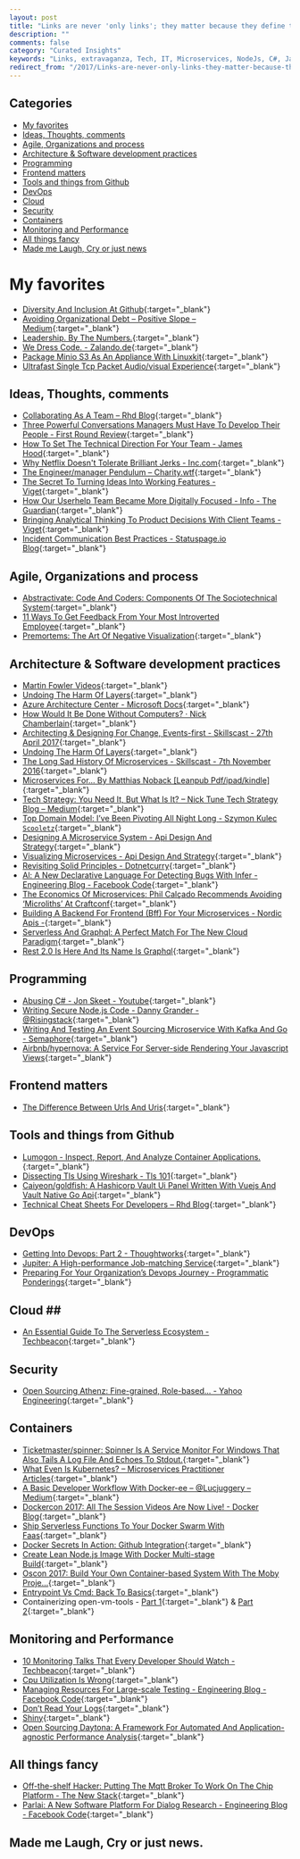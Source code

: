 ```yaml
---
layout: post
title: "Links are never 'only links'; they matter because they define the contours of what we can do."
description: ""
comments: false
category: "Curated Insights"
keywords: "Links, extravaganza, Tech, IT, Microservices, NodeJs, C#, Javascript, Solution architecture"
redirect_from: "/2017/Links-are-never-only-links-they-matter-because-they-define-the-contours-of-what-we-can-do/"
---
```


## Categories ##
* [My favorites](#favorites)
* [Ideas, Thoughts, comments](#ideas)
* [Agile, Organizations and process](#agile)
* [Architecture & Software development practices](#development)
* [Programming](#net)
* [Frontend matters](#web)
* [Tools and things from Github](#tools)
* [DevOps](#devops)
* [Cloud](#cloud)
* [Security](#security)
* [Containers](#containers)
* [Monitoring and Performance](#monitoring)
* [All things fancy](#buzz)
* [Made me Laugh, Cry or just news](#news)

# My favorites<a name="favorites"></a> #
* [Diversity And Inclusion At Github](https://diversity.github.com/){:target="_blank"}
* [Avoiding Organizational Debt – Positive Slope – Medium](https://medium.com/positiveslope/avoiding-organizational-debt-3e47760803a0){:target="_blank"}
* [Leadership. By The Numbers.](https://www.youtube.com/watch?v=3DogCty65L8&index=12&list=PLBzScQzZ83I_XNVXLzKPO00OiuWggaY1_){:target="_blank"}
* [We Dress Code. - Zalando.de](https://www.zalando.de/wedresscode/){:target="_blank"}
* [Package Minio S3 As An Appliance With Linuxkit](http://blog.alexellis.io/minio-linuxkit/){:target="_blank"}
* [Ultrafast Single Tcp Packet Audio/visual Experience](https://github.com/diracdeltas/FastestWebsiteEver){:target="_blank"}

## Ideas, Thoughts, comments <a name="ideas"></a> ##
* [Collaborating As A Team – Rhd Blog](https://developers.redhat.com/blog/2017/05/10/collaborating-as-a-team/){:target="_blank"}
* [Three Powerful Conversations Managers Must Have To Develop Their People - First Round Review](http://firstround.com/review/three-powerful-conversations-managers-must-have-to-develop-their-people/){:target="_blank"}
* [How To Set The Technical Direction For Your Team - James Hood](http://jlhood.com/how-to-set-team-technical-direction/){:target="_blank"}
* [Why Netflix Doesn't Tolerate Brilliant Jerks - Inc.com](https://www.inc.com/jim-schleckser/why-netflix-doesn-t-tolerate-brilliant-jerks.html){:target="_blank"}
* [The Engineer/manager Pendulum – Charity.wtf](https://charity.wtf/2017/05/11/the-engineer-manager-pendulum/){:target="_blank"}
* [The Secret To Turning Ideas Into Working Features - Viget](https://www.viget.com/articles/the-secret-to-turning-ideas-into-working-features){:target="_blank"}
* [How Our Userhelp Team Became More Digitally Focused - Info - The Guardian](https://www.theguardian.com/info/developer-blog/2017/may/15/how-our-userhelp-team-became-more-digitally-focused){:target="_blank"}
* [Bringing Analytical Thinking To Product Decisions With Client Teams - Viget](https://www.viget.com/articles/bringing-analytical-thinking-to-product-decisions-with-client-teams){:target="_blank"}
* [Incident Communication Best Practices - Statuspage.io Blog](http://blog.statuspage.io/incident-communication-best-practices){:target="_blank"}

## Agile, Organizations and process<a name="agile"></a> ##
* [Abstractivate: Code And Coders: Components Of The Sociotechnical System](http://blog.jessitron.com/2017/05/code-and-coders-components-of.html){:target="_blank"}
* [11 Ways To Get Feedback From Your Most Introverted Employee](https://m.signalvnoise.com/11-ways-to-get-feedback-from-your-most-introverted-employee-7a6317121b47){:target="_blank"}
* [Premortems: The Art Of Negative Visualization](https://medium.com/production-ready/premortems-the-art-of-negative-visualization-583081559ea1?__s=6izvcszagfpuqzzmdi2h){:target="_blank"}

## Architecture & Software development practices <a name="development"></a> ##
* [Martin Fowler Videos](https://martinfowler.com/videos.html#many-meanings-event){:target="_blank"}
* [Undoing The Harm Of Layers](https://nrkbeta.no/2017/04/29/undoing-the-harm-of-layers/?__s=amwwwz5judsp1dsfgko7){:target="_blank"}
* [Azure Architecture Center - Microsoft Docs](https://docs.microsoft.com/en-us/azure/architecture/){:target="_blank"}
* [How Would It Be Done Without Computers? · Nick Chamberlain](https://buildplease.com/pages/on-paper/){:target="_blank"}
* [Architecting & Designing For Change, Events-first - Skillscast - 27th April 2017](https://skillsmatter.com/skillscasts/9454-architecting-and-designing-for-change-events-first){:target="_blank"}
* [Undoing The Harm Of Layers](https://nrkbeta.no/2017/04/29/undoing-the-harm-of-layers/?__s=amwwwz5judsp1dsfgko7){:target="_blank"}
* [The Long Sad History Of Microservices - Skillscast - 7th November 2016](https://skillsmatter.com/skillscasts/8207-the-long-sad-history-of-microservices?__s=amwwwz5judsp1dsfgko7){:target="_blank"}
* [Microservices For… By Matthias Noback [Leanpub Pdf/ipad/kindle]](https://leanpub.com/microservices-for-everyone/?__s=amwwwz5judsp1dsfgko7){:target="_blank"}
* [Tech Strategy: You Need It, But What Is It? – Nick Tune Tech Strategy Blog – Medium](https://medium.com/nick-tune-tech-strategy-blog/tech-strategy-you-need-it-but-what-is-it-af292421e422?__s=amwwwz5judsp1dsfgko7){:target="_blank"}
* [Top Domain Model: I’ve Been Pivoting All Night Long - Szymon Kulec `Scooletz`](https://blog.scooletz.com/2017/05/08/top-domain-model-ive-been-pivoting-all-night-long/?__s=amwwwz5judsp1dsfgko7){:target="_blank"}
* [Designing A Microservice System - Api Design And Strategy](http://www.apiacademy.co/designing-a-system-of-microservices/){:target="_blank"}
* [Visualizing Microservices - Api Design And Strategy](http://www.apiacademy.co/visualizing-microservice-architecture/){:target="_blank"}
* [Revisiting Solid Principles - Dotnetcurry](http://www.dotnetcurry.com/software-gardening/1365/solid-principles){:target="_blank"}
* [Al: A New Declarative Language For Detecting Bugs With Infer - Engineering Blog - Facebook Code](https://code.facebook.com/posts/277643589367408/al-a-new-declarative-language-for-detecting-bugs-with-infer/){:target="_blank"}
* [The Economics Of Microservices: Phil Calçado Recommends Avoiding ‘Microliths’ At Craftconf](https://www.infoq.com/news/2017/05/economics-microservices){:target="_blank"}
* [Building A Backend For Frontend (Bff) For Your Microservices - Nordic Apis -](http://nordicapis.com/building-a-backend-for-frontend-shim-for-your-microservices/){:target="_blank"}
* [Serverless And Graphql: A Perfect Match For The New Cloud Paradigm](https://thenewstack.io/serverless-graphql-perfect-match-new-cloud-paradigm/){:target="_blank"}
* [Rest 2.0 Is Here And Its Name Is Graphql](https://www.sitepoint.com/rest-2-0-graphql/){:target="_blank"}

## Programming <a name="net"></a> ##
* [Abusing C# - Jon Skeet - Youtube](https://www.youtube.com/watch?v=JIlO_EebEQI){:target="_blank"}
* [Writing Secure Node.js Code - Danny Grander - @Risingstack](https://community.risingstack.com/writing-secure-node-js-code-danny-grander/){:target="_blank"}
* [Writing And Testing An Event Sourcing Microservice With Kafka And Go - Semaphore](https://semaphoreci.com/community/tutorials/writing-and-testing-an-event-sourcing-microservice-with-kafka-and-go){:target="_blank"}
* [Airbnb/hypernova: A Service For Server-side Rendering Your Javascript Views](https://github.com/airbnb/hypernova){:target="_blank"}

## Frontend matters <a name="web"></a> ##
* [The Difference Between Urls And Uris](https://danielmiessler.com/study/url-uri/){:target="_blank"}

## Tools and things from Github <a name="tools"></a> ##
* [Lumogon - Inspect, Report, And Analyze Container Applications.](https://lumogon.com/){:target="_blank"}
* [Dissecting Tls Using Wireshark - Tls 101](http://blog.catchpoint.com/2017/05/12/dissecting-tls-using-wireshark/){:target="_blank"}
* [Caiyeon/goldfish: A Hashicorp Vault Ui Panel Written With Vuejs And Vault Native Go Api](https://github.com/Caiyeon/goldfish){:target="_blank"}
* [Technical Cheat Sheets For Developers – Rhd Blog](https://developers.redhat.com/blog/2017/05/23/technical-cheat-sheets-for-developers/){:target="_blank"}

## DevOps<a name="devops"></a> ##
* [Getting Into Devops: Part 2 - Thoughtworks](https://www.thoughtworks.com/insights/blog/getting-devops-part-2){:target="_blank"}
* [Jupiter: A High-performance Job-matching Service](https://code.facebook.com/posts/222017798302928/jupiter-a-high-performance-job-matching-service/){:target="_blank"}
* [Preparing For Your Organization’s Devops Journey - Programmatic Ponderings](https://programmaticponderings.com/2017/05/10/preparing-for-your-organizations-devops-journey/){:target="_blank"}

## Cloud <a name="cloud"></a>##
* [An Essential Guide To The Serverless Ecosystem - Techbeacon](https://techbeacon.com/essential-guide-serverless-ecosystem){:target="_blank"}

## Security<a name="security"></a> ##
* [Open Sourcing Athenz: Fine-grained, Role-based... - Yahoo Engineering](https://yahooeng.tumblr.com/post/160481899076/open-sourcing-athenz-fine-grained-role-based){:target="_blank"}

## Containers <a name="containers"></a> ##
* [Ticketmaster/spinner: Spinner Is A Service Monitor For Windows That Also Tails A Log File And Echoes To Stdout.](https://github.com/Ticketmaster/spinner){:target="_blank"}
* [What Even Is Kubernetes? – Microservices Practitioner Articles](https://articles.microservices.com/what-even-is-kubernetes-1909b7bdda1c){:target="_blank"}
* [A Basic Developer Workflow With Docker-ee – @Lucjuggery – Medium](https://medium.com/lucjuggery/a-basic-developer-workflow-with-docker-ee-eb68bb1811b1){:target="_blank"}
* [Dockercon 2017: All The Session Videos Are Now Live! - Docker Blog](https://blog.docker.com/2017/05/dockercon-2017-session-videos-now-live/){:target="_blank"}
* [Ship Serverless Functions To Your Docker Swarm With Faas](https://finnian.io/blog/ship-serverless-functions-to-your-docker-swarm-with-faas/){:target="_blank"}
* [Docker Secrets In Action: Github Integration](http://blog.alexellis.io/swarm-secrets-in-action/){:target="_blank"}
* [Create Lean Node.js Image With Docker Multi-stage Build](https://hackernoon.com/create-lean-node-js-image-with-docker-multi-stage-build-252e927cbf3e){:target="_blank"}
* [Oscon 2017: Build Your Own Container-based System With The Moby Proje…](https://www.slideshare.net/chanezon/oscon-2017-build-your-own-containerbased-system-with-the-moby-project){:target="_blank"}
* [Entrypoint Vs Cmd: Back To Basics](http://www.johnzaccone.io/entrypoint-vs-cmd-back-to-basics/){:target="_blank"}
* Containerizing open-vm-tools - [Part 1](https://developers.redhat.com/blog/2017/03/23/containerizing-open-vm-tools-part-1-the-dockerfile-and-constructing-a-systemd-unit-file/){:target="_blank"} & [Part 2](https://developers.redhat.com/blog/2017/05/24/containerizing-open-vm-tools-part-2-atomic-cli-and-converting-to-a-systems-container/){:target="_blank"}

## Monitoring and Performance <a name="monitoring"></a> ##
* [10 Monitoring Talks That Every Developer Should Watch - Techbeacon](https://techbeacon.com/10-monitoring-talks-every-developer-should-watch){:target="_blank"}
* [Cpu Utilization Is Wrong](http://www.brendangregg.com/blog/2017-05-09/cpu-utilization-is-wrong.html){:target="_blank"}
* [Managing Resources For Large-scale Testing - Engineering Blog - Facebook Code](https://code.facebook.com/posts/1708075792818517/managing-resources-for-large-scale-testing/){:target="_blank"}
* [Don’t Read Your Logs](https://medium.com/@chimeracoder/dont-read-your-logs-13586c790202?__s=6izvcszagfpuqzzmdi2h){:target="_blank"}
* [Shiny](https://shiny.rstudio.com/?__s=6izvcszagfpuqzzmdi2h){:target="_blank"}
* [Open Sourcing Daytona: A Framework For Automated And Application-agnostic Performance Analysis](https://yahooeng.tumblr.com/post/160987779296/open-sourcing-daytona-a-framework-for-automated){:target="_blank"}

## All things fancy <a name="buzz"></a> ##
* [Off-the-shelf Hacker: Putting The Mqtt Broker To Work On The Chip Platform - The New Stack](https://thenewstack.io/off-shelf-hacker-putting-mqtt-broker-work-chip-platform/){:target="_blank"}
* [Parlai: A New Software Platform For Dialog Research - Engineering Blog - Facebook Code](https://code.facebook.com/posts/266433647155520/parlai-a-new-software-platform-for-dialog-research/){:target="_blank"}

## Made me Laugh, Cry or just news. <a name="news"></a> ##
